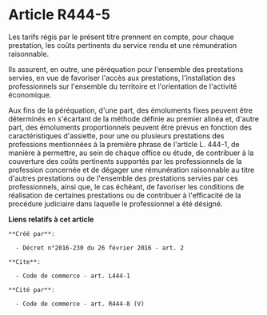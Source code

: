 # Article R444-5

Les tarifs régis par le présent titre prennent en compte, pour chaque prestation, les coûts pertinents du service rendu et
une rémunération raisonnable. 

Ils assurent, en outre, une péréquation pour l'ensemble des prestations servies, en vue de favoriser l'accès aux prestations,
l'installation des professionnels sur l'ensemble du territoire et l'orientation de l'activité économique. 

Aux fins de la péréquation, d'une part, des émoluments fixes peuvent être déterminés en s'écartant de la méthode définie au
premier alinéa et, d'autre part, des émoluments proportionnels peuvent être prévus en fonction des caractéristiques
d'assiette, pour une ou plusieurs prestations des professions mentionnées à la première phrase de l'article L. 444-1, de
manière à permettre, au sein de chaque office ou étude, de contribuer à la couverture des coûts pertinents supportés par les
professionnels de la profession concernée et de dégager une rémunération raisonnable au titre d'autres prestations ou de
l'ensemble des prestations servies par ces professionnels, ainsi que, le cas échéant, de favoriser les conditions de
réalisation de certaines prestations ou de contribuer à l'efficacité de la procédure judiciaire dans laquelle le
professionnel a été désigné.

**Liens relatifs à cet article**

	**Créé par**:

	  - Décret n°2016-230 du 26 février 2016 - art. 2

	**Cite**:

	  - Code de commerce - art. L444-1

	**Cité par**:

	  - Code de commerce - art. R444-8 (V)
